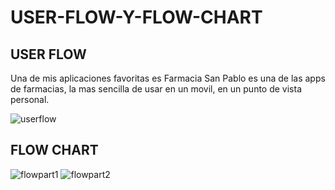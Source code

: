 # USER-FLOW-Y-FLOW-CHART

## USER FLOW
Una de mis aplicaciones favoritas es Farmacia San Pablo es una de las apps de farmacias, la mas sencilla de usar en un movil, en un punto de vista personal.

![userflow]("img/fuserflow.jpeg")

## FLOW CHART
![flowpart1]("img/flow1.jpeg")
![flowpart2]("img/flow2.jpeg")
